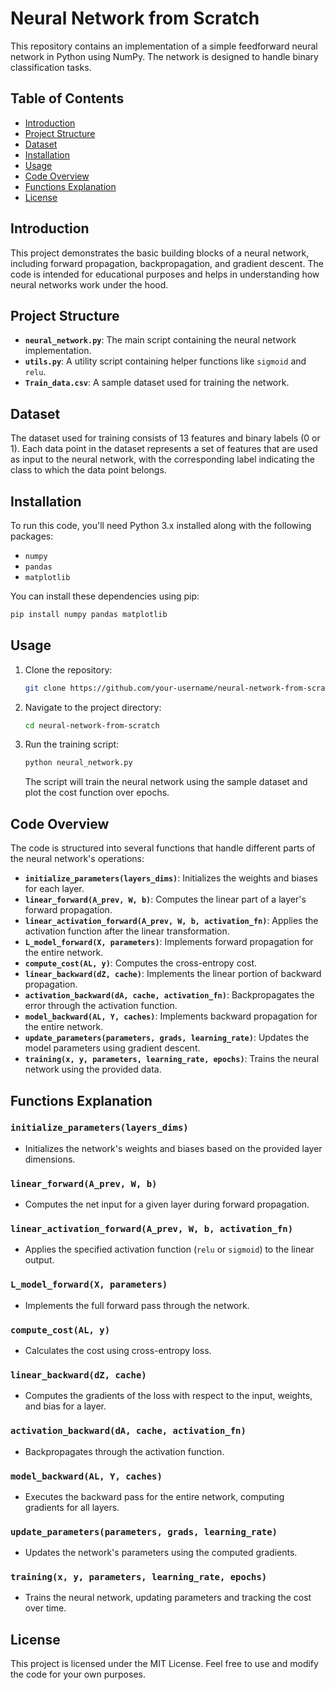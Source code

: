 # Neural Network from Scratch

This repository contains an implementation of a simple feedforward neural network in Python using NumPy. The network is designed to handle binary classification tasks.

## Table of Contents
- [Introduction](#introduction)
- [Project Structure](#project-structure)
- [Dataset](#dataset)
- [Installation](#installation)
- [Usage](#usage)
- [Code Overview](#code-overview)
- [Functions Explanation](#functions-explanation)
- [License](#license)

## Introduction
This project demonstrates the basic building blocks of a neural network, including forward propagation, backpropagation, and gradient descent. The code is intended for educational purposes and helps in understanding how neural networks work under the hood.

## Project Structure
- **`neural_network.py`**: The main script containing the neural network implementation.
- **`utils.py`**: A utility script containing helper functions like `sigmoid` and `relu`.
- **`Train_data.csv`**: A sample dataset used for training the network.

## Dataset
The dataset used for training consists of 13 features and binary labels (0 or 1). Each data point in the dataset represents a set of features that are used as input to the neural network, with the corresponding label indicating the class to which the data point belongs.

## Installation
To run this code, you'll need Python 3.x installed along with the following packages:
- `numpy`
- `pandas`
- `matplotlib`

You can install these dependencies using pip:
```bash
pip install numpy pandas matplotlib
```

## Usage
1. Clone the repository:
   ```bash
   git clone https://github.com/your-username/neural-network-from-scratch.git
   ```
2. Navigate to the project directory:
   ```bash
   cd neural-network-from-scratch
   ```
3. Run the training script:
   ```bash
   python neural_network.py
   ```
   The script will train the neural network using the sample dataset and plot the cost function over epochs.

## Code Overview
The code is structured into several functions that handle different parts of the neural network's operations:

- **`initialize_parameters(layers_dims)`**: Initializes the weights and biases for each layer.
- **`linear_forward(A_prev, W, b)`**: Computes the linear part of a layer's forward propagation.
- **`linear_activation_forward(A_prev, W, b, activation_fn)`**: Applies the activation function after the linear transformation.
- **`L_model_forward(X, parameters)`**: Implements forward propagation for the entire network.
- **`compute_cost(AL, y)`**: Computes the cross-entropy cost.
- **`linear_backward(dZ, cache)`**: Implements the linear portion of backward propagation.
- **`activation_backward(dA, cache, activation_fn)`**: Backpropagates the error through the activation function.
- **`model_backward(AL, Y, caches)`**: Implements backward propagation for the entire network.
- **`update_parameters(parameters, grads, learning_rate)`**: Updates the model parameters using gradient descent.
- **`training(x, y, parameters, learning_rate, epochs)`**: Trains the neural network using the provided data.

## Functions Explanation
### `initialize_parameters(layers_dims)`
- Initializes the network's weights and biases based on the provided layer dimensions.

### `linear_forward(A_prev, W, b)`
- Computes the net input for a given layer during forward propagation.

### `linear_activation_forward(A_prev, W, b, activation_fn)`
- Applies the specified activation function (`relu` or `sigmoid`) to the linear output.

### `L_model_forward(X, parameters)`
- Implements the full forward pass through the network.

### `compute_cost(AL, y)`
- Calculates the cost using cross-entropy loss.

### `linear_backward(dZ, cache)`
- Computes the gradients of the loss with respect to the input, weights, and bias for a layer.

### `activation_backward(dA, cache, activation_fn)`
- Backpropagates through the activation function.

### `model_backward(AL, Y, caches)`
- Executes the backward pass for the entire network, computing gradients for all layers.

### `update_parameters(parameters, grads, learning_rate)`
- Updates the network's parameters using the computed gradients.

### `training(x, y, parameters, learning_rate, epochs)`
- Trains the neural network, updating parameters and tracking the cost over time.

## License
This project is licensed under the MIT License. Feel free to use and modify the code for your own purposes.
